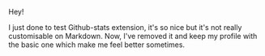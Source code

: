 Hey!

I just done to test Github-stats extension, it's so nice but it's not really customisable on Markdown. 
Now, I've removed it and keep my profile with the basic one which make me feel better sometimes.

